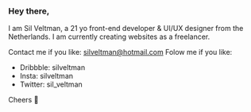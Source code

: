 ### Hey there,

I am Sil Veltman, a 21 yo front-end developer & UI/UX designer from the Netherlands. I am currently creating websites as a freelancer.

Contact me if you like: silveltman@hotmail.com
Folow me if you like: 
 -  Dribbble: silveltman
 -  Insta: silveltman
 -  Twitter: sil_veltman

Cheers 🥵
